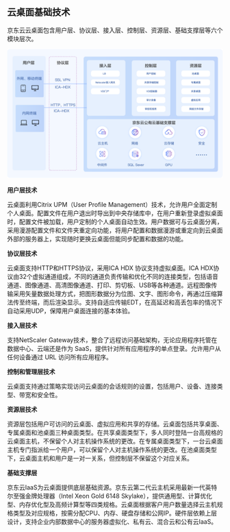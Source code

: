 ## 云桌面基础技术

京东云云桌面包含用户层、协议层、接入层、控制层、资源层、基础支撑层等六个模块层次。

![image](../../../../image/whitepaper/桌面-用户层技术.png)

**用户层技术**

云桌面利用Citrix UPM（User Profile Management）技术，允许用户全面定制个人桌面。配置文件在用户退出时导出到中央存储库中，在用户重新登录虚拟桌面时，配置文件被加载，用户定制的个人桌面自动生效。用户数据可与云桌面分离，采用漫游配置文件和文件夹重定向功能，将用户配置和数据漫游或重定向到云桌面外部的服务器上，实现随时更换云桌面但能同步配置和数据的功能。

**协议层技术**

云桌面支持HTTP和HTTPS协议，采用ICA HDX 协议支持虚拟桌面。ICA HDX协议由32个虚拟通道组成，不同的通道负责传输和优化不同的连接类型，包括语音通道、图像通道、高清图像通道、打印、剪切板、USB等各种通道。远程图像传输采用矢量数据处理方式，把图形数据分为位图、文字、图形命令，再通过压缩算法传至终端，而后渲染显示。支持自适应传输EDT，在高延迟和高丢包率的情况下自动采用UDP，保障用户桌面连接的基本体验。

**接入层技术**

支持NetScaler Gateway技术，整合了远程访问基础架构，无论应用程序托管在数据中心、云端还是作为 SaaS，提供针对所有应用程序的单点登录。允许用户从任何设备通过 URL 访问所有应用程序。

**控制和管理层技术**

云桌面支持通过策略实现访问云桌面的会话规则的设置，包括用户、设备、连接类型、带宽和安全性。

**资源层技术**

资源层包括用户可访问的云桌面、虚拟应用和共享的存储。云桌面包括共享桌面、专属桌面和池桌面三种桌面类型。在共享桌面类型下，多人同时登陆一台高规格的云桌面主机，不保留个人对主机操作系统的更改。在专属桌面类型下，一台云桌面主机专门指派给一个用户，可以保留个人对主机操作系统的更改。在池桌面类型下，云桌面主机和用户是一对一关系，但控制层不保留这个对应关系。

**基础支撑层**

京东云IaaS为云桌面提供底层基础资源。京东云第二代云主机采用最新一代英特尔至强金牌处理器（Intel Xeon Gold 6148 Skylake），提供通用型、计算优化型、内存优化型及高频计算型等四类规格。云桌面根据客户用户数量选择云主机规格类型及对应规格，按需分配CPU、内存、硬盘存储和公网IP。硬件层依赖上层设计，支持企业内部数据中心的服务器虚拟化、私有云、混合云和公有云IaaS。

